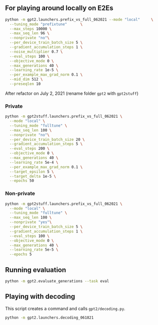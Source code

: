 ## For playing around locally on E2Es

```bash
python -m gpt2.launchers.prefix_vs_full_062021 --mode "local"     \
  --tuning_mode "prefixtune"      \
  --max_steps 10000 \
  --max_seq_len 96 \
  --nonprivate "no"\
  --per_device_train_batch_size 5 \
  --gradient_accumulation_steps 1 \
  --noise_multiplier 0.7 \
  --eval_steps 100 \
  --objective_mode 0 \
  --max_generations 40 \
  --learning_rate 1e-5 \
  --per_example_max_grad_norm 0.1 \
  --mid_dim 512 \
  --preseqlen 10
```

After refactor on July 2, 2021 (rename folder `gpt2` with `gpt2stuff`)
### Private
```bash
python -m gpt2stuff.launchers.prefix_vs_full_062021 \
  --mode "local" \
  --tuning_mode "fulltune" \
  --max_seq_len 100 \
  --nonprivate "no"\
  --per_device_train_batch_size 20 \
  --gradient_accumulation_steps 5 \
  --eval_steps 200 \
  --objective_mode 0 \
  --max_generations 40 \
  --learning_rate 5e-4 \
  --per_example_max_grad_norm 0.1 \
  --target_epsilon 5 \
  --target_delta 1e-5 \
  --epochs 50
```

### Non-private
```bash
python -m gpt2stuff.launchers.prefix_vs_full_062021 \
  --mode "local" \
  --tuning_mode "fulltune" \
  --max_seq_len 100 \
  --nonprivate "yes"\
  --per_device_train_batch_size 5 \
  --gradient_accumulation_steps 1 \
  --eval_steps 100 \
  --objective_mode 0 \
  --max_generations 40 \
  --learning_rate 5e-5 \
  --epochs 5
```

## Running evaluation

```bash
python -m gpt2.evaluate_generations --task eval
```

## Playing with decoding

This script creates a command and calls `gpt2/decoding.py`.

```bash
python -m gpt2.launchers.decoding_061821
```
